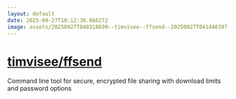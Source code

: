```yaml
---
layout: default
date: 2025-09-27T10:12:30.066272
image: assets/20250927T040318699--timvisee--ffsend--20250927T041446397--cropped.png
---
```


# [timvisee/ffsend](https://github.com/timvisee/ffsend)

Command line tool for secure, encrypted file sharing with download limits and password options
